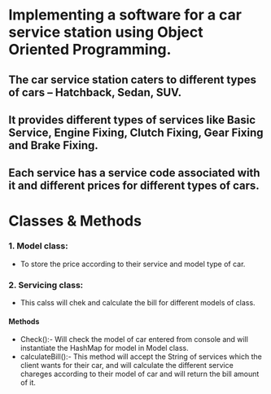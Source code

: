 # Implementing a software for a car service station using Object Oriented Programming.

## The car service station caters to different types of cars – Hatchback, Sedan, SUV.
## It provides different types of services like Basic Service, Engine Fixing, Clutch Fixing, Gear Fixing and Brake Fixing.
## Each service has a service code associated with it and different prices for different types of cars.

# Classes & Methods
### 1. Model class:
- To store the price according to their service and model type of car.

### 2. Servicing class:
- This calss will chek and calculate the bill for different models of class.

#### Methods
- Check():- Will check the model of car entered from console and will instantiate the HashMap for model in Model class.
- calculateBill():- This method will accept the String of services which the client wants for their car, and will calculate the different service chareges according to their model of car and will return the bill amount of it.
